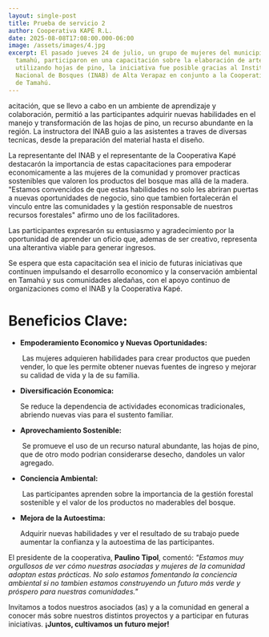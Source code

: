 ```yaml
---
layout: single-post
title: Prueba de servicio 2
author: Cooperativa KAPÉ R.L.
date: 2025-08-08T17:08:00.000-06:00
image: /assets/images/4.jpg
excerpt: El pasado jueves 24 de julio, un grupo de mujeres del municipio de
  tamahú, participaron en una capacitación sobre la elaboración de artesanias
  utilizando hojas de pino, la iniciativa fue posible gracias al Instituto
  Nacional de Bosques (INAB) de Alta Verapaz en conjunto a la Cooperativa Kapé
  de Tamahú.
---
```

acitación, que se llevo a cabo en un ambiente de aprendizaje y colaboración, permitió a las participantes adquirir nuevas habilidades en el manejo y transformación de las hojas de pino, un recurso abundante en la región. La instructora del INAB guio a las asistentes a traves de diversas tecnicas, desde la preparación del material hasta el diseño.

La representante del INAB y el representante de la Cooperativa Kapé destacarón la importancia de estas capacitaciones para empoderar economicamente a las mujeres de la comunidad y promover practicas sostenibles que valoren los productos del bosque mas allá de la madera.
"Estamos convencidos de que estas habilidades no solo les abriran puertas a nuevas oportunidades de negocio, sino que tambien fortalecerán el vinculo entre las comunidades y la gestión responsable de nuestros recursos forestales" afirmo uno de los facilitadores.

Las participantes expresarón su entusiasmo y agradecimiento por la oportunidad de aprender un oficio que, ademas de ser creativo, representa una alterantiva viable para generar ingresos.

Se espera que esta capacitación sea el inicio de futuras iniciativas que continuen impulsando el desarrollo economico y la conservación ambiental en Tamahú y sus comunidades aledañas, con el apoyo continuo de organizaciones como el INAB y la Cooperativa Kapé.

# Beneficios Clave:

* **Empoderamiento Economico y Nuevas Oportunidades:**

   Las mujeres adquieren habilidades para crear productos que pueden vender, lo que les permite obtener nuevas fuentes de ingreso y mejorar su calidad de vida y la de su familia.
* **Diversificación Economica:**

  Se reduce la dependencia de actividades economicas tradicionales, abriendo nuevas vias para el sustento familiar.
* **Aprovechamiento Sostenible:**

   Se promueve el uso de un recurso natural abundante, las hojas de pino, que de otro modo podrian considerarse desecho, dandoles un valor agregado.
* **Conciencia Ambiental:**

   Las participantes aprenden sobre la importancia de la gestión forestal sostenible y el valor de los productos no maderables del bosque.
* **Mejora de la Autoestima:**

  Adquirir nuevas habilidades y ver el resultado de su trabajo puede aumentar la confianza y la autoestima de las participantes.

El presidente de la cooperativa, **Paulino Tipol**, comentó: *"Estamos muy orgullosos de ver cómo nuestras asociadas y mujeres de la comunidad adoptan estas prácticas. No solo estamos fomentando la conciencia ambiental si no tambien estamos construyendo un futuro más verde y próspero para nuestras comunidades."*

Invitamos a todos nuestros asociados (as) y a la comunidad en general a conocer más sobre nuestros distintos proyectos y a participar en futuras iniciativas. **¡Juntos, cultivamos un futuro mejor!**
